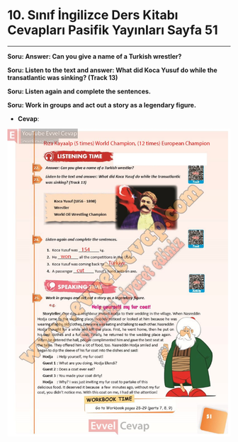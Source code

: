 # 10. Sınıf İngilizce Ders Kitabı Cevapları Pasifik Yayınları Sayfa 51

---

**Soru: Answer: Can you give a name of a Turkish wrestler?**

**Soru: Listen to the text and answer: What did Koca Yusuf do while the transatlantic was sinking? (Track 13)**

**Soru: Listen again and complete the sentences.**

**Soru: Work in groups and act out a story as a legendary figure.**

-   **Cevap**:

![Image 1](./image_1.jpg)